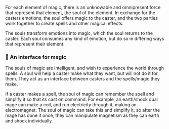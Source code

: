 For each element of magic, there is an unknowable and omnipresent force that represent that element, the soul of the element. In exchange for the casters emotions, the soul offers magic to the caster, and the two parties work together to create spells and other magical effects.

The souls transform emotions into magic, which the soul returns to the caster. Each soul consumes any kind of emotion, but do so in differing ways that represent their element.

### 🛜 An interface for magic
The souls of magic are intelligent, and wish to experience the world through spells. A soul will help a caster make what they want, but will not do it for them. They act as an interface between casters and the spells/magic they make.

If a caster makes a spell, the soul of magic can remember the spell and simplify it so that its cast on command. For example, an earth/shock dual mage can make a coil, and run electricity through it, making an electromagnet. The soul of magic can take this and simplify it, so after the mage has done it once, they can manipulate magnetism as they can earth and shock individually.

